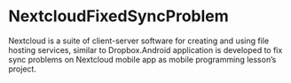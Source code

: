 # NextcloudFixedSyncProblem
Nextcloud is a suite of client-server software for creating and using file hosting services,  similar  to  Dropbox.Android  application  is  developed to  fix  sync problems on Nextcloud mobile app as mobile programming lesson’s project.
